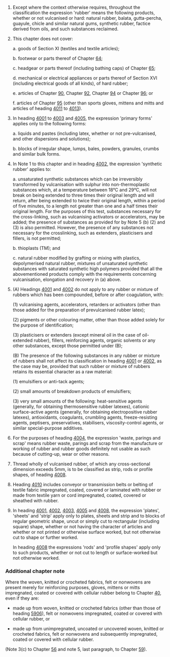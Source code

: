 1. Except where the context otherwise requires, throughout the classification the expression 'rubber' means the following products, whether or not vulcanised or hard: natural rubber, balata, gutta-percha, guayule, chicle and similar natural gums, synthetic rubber, factice derived from oils, and such substances reclaimed.

2. This chapter does not cover:

    a. goods of Section XI (textiles and textile articles);

    b. footwear or parts thereof of Chapter [64](/chapters/64);

    c. headgear or parts thereof (including bathing caps) of Chapter [65](/chapters/65);

    d. mechanical or electrical appliances or parts thereof of Section XVI (including electrical goods of all kinds), of hard rubber;

    e. articles of Chapter [90](/chapters/90), Chapter [92](/chapters/92), Chapter [94](/chapters/94) or Chapter [96](/chapters/96); or

    f. articles of Chapter [95](/chapters/95) (other than sports gloves, mittens and mitts and articles of heading [4011](/headings/4011) to [4013](/headings/4013)).

3. In heading [4001](/headings/4001) to [4003](/headings/4003) and [4005](/headings/4005), the expression 'primary forms' applies only to the following forms:

    a. liquids and pastes (including latex, whether or not pre-vulcanised, and other dispersions and solutions);

    b. blocks of irregular shape, lumps, bales, powders, granules, crumbs and similar bulk forms.

4. In Note 1 to this chapter and in heading [4002](/headings/4002), the expression 'synthetic rubber' applies to:

    a. unsaturated synthetic substances which can be irreversibly transformed by vulcanisation with sulphur into non-thermoplastic substances which, at a temperature between 18°C and 29°C, will not break on being extended to three times their original length and will return, after being extended to twice their original length, within a period of five minutes, to a length not greater than one and a half times their original length. For the purposes of this test, substances necessary for the cross-linking, such as vulcanising activators or accelerators, may be added; the presence of substances as provided for by Note 5 (b) (2) and (3) is also permitted. However, the presence of any substances not necessary for the crosslinking, such as extenders, plasticisers and fillers, is not permitted;

    b. thioplasts (TM); and

    c. natural rubber modified by grafting or mixing with plastics, depolymerised natural rubber, mixtures of unsaturated synthetic substances with saturated synthetic high polymers provided that all the abovementioned products comply with the requirements concerning vulcanisation, elongation and recovery in (a) above.

5. (A) Headings [4001](/headings/4001) and [4002](/headings/4002) do not apply to any rubber or mixture of rubbers which has been compounded, before or after coagulation, with:

    (1) vulcanising agents, accelerators, retarders or activators (other than those added for the preparation of prevulcanised rubber latex);

    (2) pigments or other colouring matter, other than those added solely for the purpose of identification;

    (3) plasticisers or extenders (except mineral oil in the case of oil-extended rubber), fillers, reinforcing agents, organic solvents or any other substances, except those permitted under (B);

    (B) The presence of the following substances in any rubber or mixture of rubbers shall not affect its classification in heading [4001](/headings/4001) or [4002](/headings/4002), as the case may be, provided that such rubber or mixture of rubbers retains its essential character as a raw material:

    (1) emulsifiers or anti-tack agents;

    (2) small amounts of breakdown products of emulsifiers;

    (3) very small amounts of the following: heat-sensitive agents (generally, for obtaining thermosensitive rubber latexes), cationic surface-active agents (generally, for obtaining electropositive rubber latexes), antioxidants, coagulants, crumbling agents, freeze-resisting agents, peptisers, preservatives, stabilisers, viscosity-control agents, or similar special-purpose additives.

6. For the purposes of heading [4004](/headings/4004), the expression 'waste, parings and scrap' means rubber waste, parings and scrap from the manufacture or working of rubber and rubber goods definitely not usable as such because of cutting-up, wear or other reasons.

7. Thread wholly of vulcanised rubber, of which any cross-sectional dimension exceeds 5mm, is to be classified as strip, rods or profile shapes, of heading [4008](/headings/4008).

8. Heading [4010](/headings/4010) includes conveyor or transmission belts or belting of textile fabric impregnated, coated, covered or laminated with rubber or made from textile yarn or cord impregnated, coated, covered or sheathed with rubber.

9. In heading [4001](/headings/4001), [4002](/headings/4002), [4003](/headings/4003), [4005](/headings/4005) and [4008](/headings/4008), the expression 'plates', 'sheets' and 'strip' apply only to plates, sheets and strip and to blocks of regular geometric shape, uncut or simply cut to rectangular (including square) shape, whether or not having the character of articles and whether or not printed or otherwise surface worked, but not otherwise cut to shape or further worked.

    In heading [4008](/headings/4008) the expressions 'rods' and 'profile shapes' apply only to such products, whether or not cut to length or surface-worked but not otherwise worked.

### Additional chapter note

Where the woven, knitted or crocheted fabrics, felt or nonwovens are present merely for reinforcing purposes, gloves, mittens or mitts impregnated, coated or covered with cellular rubber belong to Chapter [40](/chapters/40), even if they are:

- made up from woven, knitted or crocheted fabrics (other than those of heading [5906](/headings/5906)), felt or nonwovens impregnated, coated or covered with cellular rubber, or

- made up from unimpregnated, uncoated or uncovered woven, knitted or crocheted fabrics, felt or nonwovens and subsequently impregnated, coated or covered with cellular rubber.

(Note 3(c) to Chapter [56](/chapters/56) and note 5, last paragraph, to Chapter [59](/chapters/59)).
